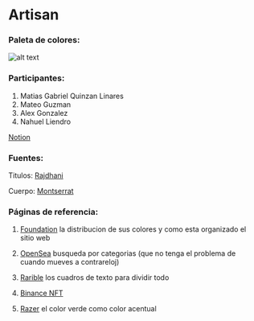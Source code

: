 # Artisan

### Paleta de colores:
![alt text](https://i.imgur.com/NPARW5M.png)

### Participantes:
1. Matias Gabriel Quinzan Linares
1. Mateo Guzman
1. Alex Gonzalez
1. Nahuel Liendro

[Notion](https://efficacious-cost-b5c.notion.site/Artisan-13f5d53786f44b788e127da2e252e271)

### Fuentes:

Titulos: [Rajdhani](https://fonts.google.com/specimen/Rajdhani?query=Rajdhani&preview.text=%20THE%20NEW%20RAZER%20BLADE%2016%20%26%2018&preview.text_type=custom)

Cuerpo: [Montserrat](https://fonts.google.com/specimen/Montserrat?query=monts)

### Páginas de referencia:
1. [Foundation](https://foundation.app/world/monolith-exhibition-x)
la distribucion de sus colores y como esta organizado el sitio web

1. [OpenSea](https://opensea.io/es)
busqueda por categorias (que no tenga el problema de cuando mueves a contrareloj)

1. [Rarible](https://rarible.com/)
los cuadros de texto para dividir todo

1. [Binance NFT](https://www.binance.com/en/nft/home)
 
1. [Razer](https://www.razer.com/)
el color verde como color acentual
